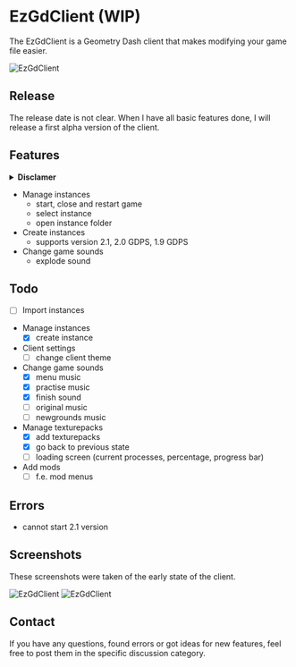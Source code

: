 # EzGdClient (WIP)
The EzGdClient is a Geometry Dash client that makes modifying your game file easier.

![EzGdClient](https://i.imgur.com/nnxHYNu.png "EzGdClient")

## **Release**
The release date is not clear. When I have all basic features done, I will release a first alpha version of the client.

<!--
## **Installation**
1. Download and install [Python](https://www.python.org/) (the program that runs the code)
    - [Here](https://www.youtube.com/watch?v=ZRbirvsDQ-I) is a video on how to install Python

2. Thats it! You can now open the application by double clicking on the "EzGdClient.pyw" file
-->

## **Features**
<details>
  <summary><b>Disclamer</b></summary>

  *The EzGdClient is still in development. This means that some features may be added or removed in further development.*
</details>

- Manage instances
    - start, close and restart game
    - select instance
    - open instance folder
- Create instances
    - supports version 2.1, 2.0 GDPS, 1.9 GDPS
- Change game sounds
    - explode sound

## **Todo**
- [ ] Import instances
- Manage instances
    - [X] create instance
- Client settings
    - [ ] change client theme
- Change game sounds
    - [x] menu music
    - [x] practise music
    - [x] finish sound
    - [ ] original music
    - [ ] newgrounds music
- Manage texturepacks
    - [X] add texturepacks
    - [X] go back to previous state
    - [ ] loading screen (current processes, percentage, progress bar)
- Add mods
    - [ ] f.e. mod menus

## **Errors**
- cannot start 2.1 version

## **Screenshots**
These screenshots were taken of the early state of the client.

![EzGdClient](https://i.imgur.com/a8CjjAh.png "EzGdClient")
![EzGdClient](https://i.imgur.com/oGFqgkn.png "EzGdClient")

## **Contact**
If you have any questions, found errors or got ideas for new features, feel free to post them in the specific discussion category.
